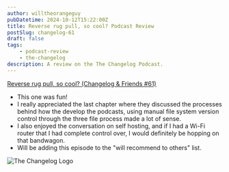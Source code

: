 ```yaml
---
author: willtheorangeguy
pubDatetime: 2024-10-12T15:22:00Z
title: Reverse rug pull, so cool? Podcast Review
postSlug: changelog-61
draft: false
tags:
    - podcast-review
    - the-changelog
description: A review on the The Changelog Podcast.
---
```


[Reverse rug pull, so cool? (Changelog & Friends #61)](https://changelog.com/friends/61)

- This one was fun!
- I really appreciated the last chapter where they discussed the processes behind how the develop the podcasts, using manual file system version control through the three file process made a lot of sense.
- I also enjoyed the conversation on self hosting, and if I had a Wi-Fi router that I had complete control over, I would definitely be hopping on that bandwagon.
- Will be adding this episode to the "will recommend to others" list.

![The Changelog Logo](https://is1-ssl.mzstatic.com/image/thumb/Podcasts123/v4/b5/b1/43/b5b14333-7cbe-123d-c444-0204e5d08102/mza_311421542997449775.png/300x300bb.webp)
